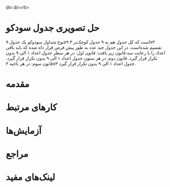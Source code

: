 div dir=rtl>

# حل تصویری جدول سودکو
نوع متداول سودوکو یک جدول ۹x۹ است که کل جدول هم به ۹ جدول کوچک‌تر ۳x۳ تقسیم شده‌است. در این جدول چند عدد به طور پیش فرض قرار داه شده که باید باقی اعداد را با رعایت سه قانون زیر یافت:
قانون اول: در هر سطر جدول اعداد ۱ الی ۹ بدون تکرار قرار گیرد.
قانون دوم: در هر ستون جدول اعداد ۱ الی ۹ بدون تکرار قرار گیرد.
قانون سوم: در هر ناحیه ۳x۳ جدول اعداد ۱ الی ۹ بدون تکرار قرار گیرد.
# مقدمه

# کارهای مرتبط

# آزمایش‌ها

# مراجع

# لینک‌های مفید

